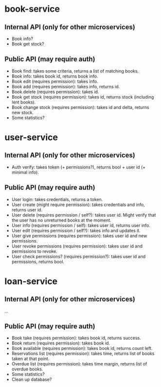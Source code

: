 # book-service
## Internal API (only for other microservices)
- Book info?
- Book get stock?

## Public API (may require auth)
- Book find: takes some criteria, returns a list of matching books.
- Book info: takes book id, returns book info.
- Book edit (requires permission): takes info.
- Book add (requires permission): takes info, returns id.
- Book delete (requires permission): takes id.
- Book get stock (requires permission): takes id, returns stock (including lent books).
- Book change stock (requires permission): takes id and delta, returns new stock.
- Some statistics?

# user-service
## Internal API (only for other microservices)
- Auth verify: takes token (+ permissions?), returns bool + user id (+ minimal info).

## Public API (may require auth)
- User login: takes credentials, returns a token.
- User create (might require permission): takes credentials and info, returns user id.
- User delete (requires permission / self?): takes user id. Might verify that the user has no unreturned books at the moment.
- User info (requires permission / self): takes user id, returns user info.
- User edit (requires permission / self?): takes info and updates it.
- User give permissions (requires permission): takes user id and new permissions.
- User revoke permissions (requires permission): takes user id and permissions to revoke.
- User check permissions? (requires permission?): takes user id and permissions, returns bool.

# loan-service
## Internal API (only for other microservices)
...

## Public API (may require auth)
- Book take (requires permission): takes book id, returns success.
- Book return (requires permission): takes book id.
- Book available (requires permission): takes book id, returns count left.
- Reservations list (requires permission): takes time, returns list of books taken at that point.
- Overdue list (requires permission): takes time margin, returns list of overdue books.
- Some statistics?
- Clean up database?
